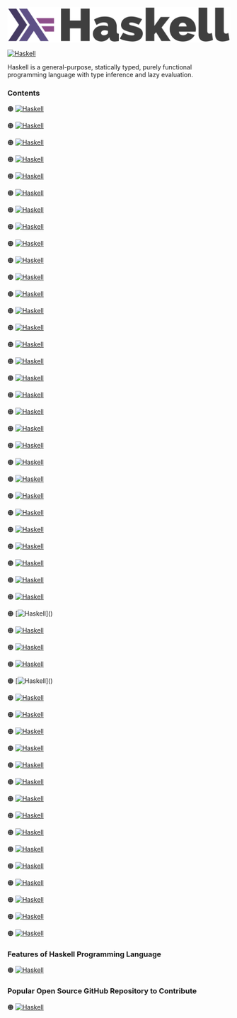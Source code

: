 ![Haskell-logo](https://github.com/shafiunmiraz0/Haskell-Crash-Course/blob/main/Assets/Haskell-Logo.png)

[![Haskell](https://img.shields.io/badge/Haskell%20Programming-Language-253C70?style=for-the-badge)](https://www.haskell.org/)


Haskell is a general-purpose, statically typed, purely functional programming language with type inference and lazy evaluation.

### Contents

🟠 [![Haskell](https://img.shields.io/badge/Introduction%20of-Haskell%20Programming%20Language-253C70?style=flat)]()

🟠 [![Haskell](https://img.shields.io/badge/Installation%20of-Haskell%20Programming%20Language-253C70?style=flat)]()

🟠 [![Haskell](https://img.shields.io/badge/Hello-World-253C70?style=flat)](https://github.com/shafiunmiraz0/Haskell-Crash-Course/tree/main/Hello%20World)

🟠 [![Haskell](https://img.shields.io/badge/Comments%20in-Haskell%20Programming%20Language-253C70?style=flat)](https://github.com/shafiunmiraz0/Haskell-Crash-Course/tree/main/Comments)

🟠 [![Haskell](https://img.shields.io/badge/Data%20Types%20in-Haskell%20Programming%20Language-253C70?style=flat)](https://github.com/shafiunmiraz0/Haskell-Crash-Course/tree/main/Data%20Types)

🟠 [![Haskell](https://img.shields.io/badge/Math%20Functions%20in-Haskell%20Programming%20Language-253C70?style=flat)](https://github.com/shafiunmiraz0/Haskell-Crash-Course/tree/main/Math%20Functions)

🟠 [![Haskell](https://img.shields.io/badge/Introduction%20of-:t-253C70?style=flat)](https://github.com/shafiunmiraz0/Haskell-Crash-Course/tree/main/colon-t)

🟠 [![Haskell](https://img.shields.io/badge/Introduction%20of-Lists-253C70?style=flat)](https://github.com/shafiunmiraz0/Haskell-Crash-Course/tree/main/Lists)

🟠 [![Haskell](https://img.shields.io/badge/Introduction%20of-:%20Operator-253C70?style=flat)](https://github.com/shafiunmiraz0/Haskell-Crash-Course/tree/main/Colon-Operator)

🟠 [![Haskell](https://img.shields.io/badge/Introduction%20of-!!%20Operator-253C70?style=flat)](https://github.com/shafiunmiraz0/Haskell-Crash-Course/tree/main/!!%20Operator)

🟠 [![Haskell](https://img.shields.io/badge/Introduction%20of-Head%20/%20Last-253C70?style=flat)](https://github.com/shafiunmiraz0/Haskell-Crash-Course/tree/main/Head%20-Last)

🟠 [![Haskell](https://img.shields.io/badge/Introduction%20of-Take-253C70?style=flat)](https://github.com/shafiunmiraz0/Haskell-Crash-Course/tree/main/Take)

🟠 [![Haskell](https://img.shields.io/badge/Introduction%20of-Elem-253C70?style=flat)](https://github.com/shafiunmiraz0/Haskell-Crash-Course/tree/main/Elem)

🟠 [![Haskell](https://img.shields.io/badge/Create-Range-253C70?style=flat)](https://github.com/shafiunmiraz0/Haskell-Crash-Course/tree/main/Create%20Range)

🟠 [![Haskell](https://img.shields.io/badge/Introduction%20of-Cycle-253C70?style=flat)](https://github.com/shafiunmiraz0/Haskell-Crash-Course/tree/main/Cycle)

🟠 [![Haskell](https://img.shields.io/badge/Introduction%20of-|%20Operator-253C70?style=flat)](https://github.com/shafiunmiraz0/Haskell-Crash-Course/tree/main/Vertical%20Line-Operator)

🟠 [![Haskell](https://img.shields.io/badge/Introduction%20of-Filter-253C70?style=flat)](https://github.com/shafiunmiraz0/Haskell-Crash-Course/tree/main/Filter)

🟠 [![Haskell](https://img.shields.io/badge/Introduction%20of-ZipWith-253C70?style=flat)](https://github.com/shafiunmiraz0/Haskell-Crash-Course/tree/main/ZipWith)

🟠 [![Haskell](https://img.shields.io/badge/More-Filters-253C70?style=flat)](https://github.com/shafiunmiraz0/Haskell-Crash-Course/tree/main/More%20Filters)

🟠 [![Haskell](https://img.shields.io/badge/Introduction%20of-TakeWhile-253C70?style=flat)](https://github.com/shafiunmiraz0/Haskell-Crash-Course/tree/main/TakeWhile)

🟠 [![Haskell](https://img.shields.io/badge/Introduction%20of-Foldl-253C70?style=flat)](https://github.com/shafiunmiraz0/Haskell-Crash-Course/tree/main/Foldl)

🟠 [![Haskell](https://img.shields.io/badge/List-Comprehension-253C70?style=flat)](https://github.com/shafiunmiraz0/Haskell-Crash-Course/tree/main/List%20Comprehension)

🟠 [![Haskell](https://img.shields.io/badge/Introduction%20of-Tuples-253C70?style=flat)](https://github.com/shafiunmiraz0/Haskell-Crash-Course/tree/main/Tuples)

🟠 [![Haskell](https://img.shields.io/badge/Introduction%20of-Zip-253C70?style=flat)](https://github.com/shafiunmiraz0/Haskell-Crash-Course/tree/main/Zip)

🟠 [![Haskell](https://img.shields.io/badge/Introduction%20of-Functions-253C70?style=flat)](https://github.com/shafiunmiraz0/Haskell-Crash-Course/tree/main/Functions)

🟠 [![Haskell](https://img.shields.io/badge/Introduction%20of-Compiling-253C70?style=flat)](https://github.com/shafiunmiraz0/Haskell-Crash-Course/tree/main/Compiling)

🟠 [![Haskell](https://img.shields.io/badge/Introduction%20of-Type%20Declarations-253C70?style=flat)](https://github.com/shafiunmiraz0/Haskell-Crash-Course/tree/main/Type%20Declarations)

🟠 [![Haskell](https://img.shields.io/badge/Introduction%20of-Recursive%20Functions-253C70?style=flat)](https://github.com/shafiunmiraz0/Haskell-Crash-Course/tree/main/Recursive%20Functions)

🟠 [![Haskell](https://img.shields.io/badge/Introduction%20of-Guards-253C70?style=flat)](https://github.com/shafiunmiraz0/Haskell-Crash-Course/tree/main/Guards)

🟠 [![Haskell](https://img.shields.io/badge/Introduction%20of-Where-253C70?style=flat)](https://github.com/shafiunmiraz0/Haskell-Crash-Course/tree/main/Where)

🟠 [![Haskell](https://img.shields.io/badge/Introduction%20of-(x:y)-253C70?style=flat)]()

🟠 [![Haskell](https://img.shields.io/badge/Introduction%20of-As-253C70?style=flat)]()

🟠 [![Haskell](https://img.shields.io/badge/Higher-Order%20Functions-253C70?style=flat)]()

🟠 [![Haskell](https://img.shields.io/badge/Introduction%20of-Map-253C70?style=flat)]()

🟠 [![Haskell](https://img.shields.io/badge/Introduction%20of-(x:xs)-253C70?style=flat)]()

🟠 [![Haskell](https://img.shields.io/badge/Pass%20Function-into%20a%20Function-253C70?style=flat)]()

🟠 [![Haskell](https://img.shields.io/badge/Returning-a%20Function-253C70?style=flat)]()

🟠 [![Haskell](https://img.shields.io/badge/Introduction%20of-Lambda-253C70?style=flat)]()

🟠 [![Haskell](https://img.shields.io/badge/Introduction%20of-If-253C70?style=flat)]()

🟠 [![Haskell](https://img.shields.io/badge/Introduction%20of-Case-253C70?style=flat)]()

🟠 [![Haskell](https://img.shields.io/badge/Introduction%20of-Modules-253C70?style=flat)]()

🟠 [![Haskell](https://img.shields.io/badge/Introduction%20of-Enumerations-253C70?style=flat)]()

🟠 [![Haskell](https://img.shields.io/badge/Polymorphic-Type-253C70?style=flat)]()

🟠 [![Haskell](https://img.shields.io/badge/Introduction%20of-$%20Operator-253C70?style=flat)]()

🟠 [![Haskell](https://img.shields.io/badge/Introduction%20of-.%20Operator-253C70?style=flat)]()

🟠 [![Haskell](https://img.shields.io/badge/Type-Classes-253C70?style=flat)]()

🟠 [![Haskell](https://img.shields.io/badge/Type-Instance-253C70?style=flat)]()

🟠 [![Haskell](https://img.shields.io/badge/Custom-Typeclass-253C70?style=flat)]()

🟠 [![Haskell](https://img.shields.io/badge/Introduction%20of-File%20I/O-253C70?style=flat)]()

🟠 [![Haskell](https://img.shields.io/badge/Fibonacci-Sequence-253C70?style=flat)](https://github.com/shafiunmiraz0/Haskell-Crash-Course/tree/main/Fibonacci%20Sequence)

### Features of Haskell Programming Language

🟠 [![Haskell](https://img.shields.io/badge/Server-Side%20Applications-253C70?style=flat)]()

### Popular Open Source GitHub Repository to Contribute

🟠 [![Haskell](https://img.shields.io/badge/Haskell-Github%20Repository-253C70?style=flat)](https://github.com/haskell)
